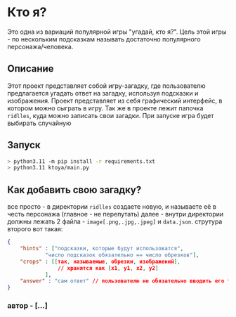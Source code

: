 # Кто я?
Это одна из вариаций популярной игры "угадай, кто я?". Цель этой игры - по нескольким подсказкам называть достаточно популярного персонажа/человека.

## Описание
Этот проект представляет собой игру-загадку, где пользователю предлагается угадать ответ на загадку, используя подсказки и изображения.
Проект представляет из себя графический интерфейс, в котором можно сыграть в игру. Так же в проекте лежит папочка `ridlles`, куда можно записать свои загадки. При запуске игра будет выбирать случайную

## Запуск

```bash
> python3.11 -m pip install -r requirements.txt
> python3.11 ktoya/main.py
```

## Как добавить свою загадку?
все просто - в директории `ridlles` создаете новую, и называете её в честь персонажа (главное - не перепутать)
далее - внутри директории должны лежать 2 файла - `image[.png,.jpg,.jpeg]` и `data.json`. струтура второго вот такая:
```json
{
    "hints" : ["подсказки, которые будут использоватся",
            "число подсказок обязательно == число обрезков"],
    "crops" : [[так, называемые, обрезки, изображений],
                // хранятся как [x1, y1, x2, y2]
            ],
    "answer" : "сам ответ" // пользователю не обязательно вводить его точь-в-точь, т.к используется нечеткое сравнение.
}
```

### автор - [...]

